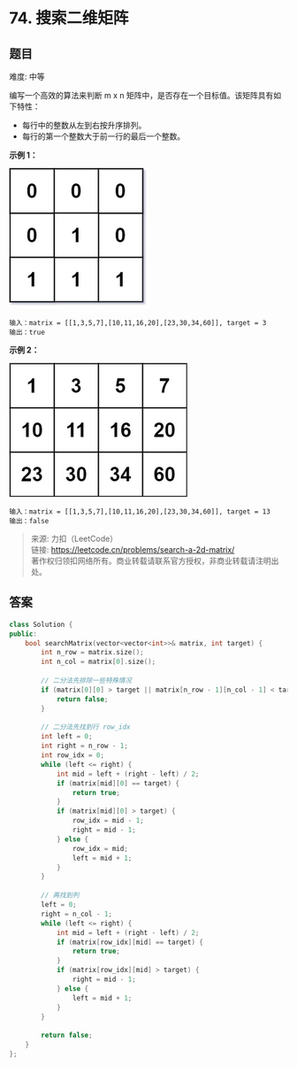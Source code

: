 # 74. 搜索二维矩阵

## 题目

难度: 中等

编写一个高效的算法来判断 m x n 矩阵中，是否存在一个目标值。该矩阵具有如下特性：

- 每行中的整数从左到右按升序排列。
- 每行的第一个整数大于前一行的最后一个整数。

**示例 1：**

![](image/image-20231022194348940.png)

```
输入：matrix = [[1,3,5,7],[10,11,16,20],[23,30,34,60]], target = 3
输出：true

```

**示例 2：**

![](image/image-20231022194355654.png)

```
输入：matrix = [[1,3,5,7],[10,11,16,20],[23,30,34,60]], target = 13
输出：false

```

> 来源: 力扣（LeetCode）  
> 链接: <https://leetcode.cn/problems/search-a-2d-matrix/>  
> 著作权归领扣网络所有。商业转载请联系官方授权，非商业转载请注明出处。

## 答案

```c++
class Solution {
public:
    bool searchMatrix(vector<vector<int>>& matrix, int target) {
        int n_row = matrix.size();
        int n_col = matrix[0].size();

        // 二分法先排除一些特殊情况
        if (matrix[0][0] > target || matrix[n_row - 1][n_col - 1] < target) {
            return false;
        }

        // 二分法先找到行 row_idx
        int left = 0;
        int right = n_row - 1;
        int row_idx = 0;
        while (left <= right) {
            int mid = left + (right - left) / 2;
            if (matrix[mid][0] == target) {
                return true;
            }
            if (matrix[mid][0] > target) {
                row_idx = mid - 1;
                right = mid - 1;
            } else {
                row_idx = mid;
                left = mid + 1;
            }
        }

        // 再找到列
        left = 0;
        right = n_col - 1;
        while (left <= right) {
            int mid = left + (right - left) / 2;
            if (matrix[row_idx][mid] == target) {
                return true;
            }
            if (matrix[row_idx][mid] > target) {
                right = mid - 1;
            } else {
                left = mid + 1;
            }
        }

        return false;
    }
};
```
